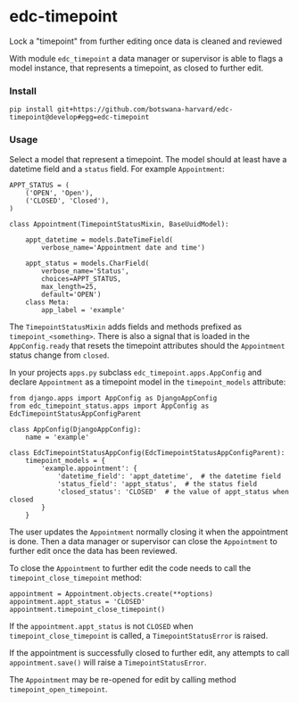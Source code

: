# edc-timepoint

Lock a "timepoint" from further editing once data is cleaned and reviewed

With module `edc_timepoint` a data manager or supervisor is able to flags a model instance, that represents a timepoint, as closed to further edit. 


### Install

    pip install git+https://github.com/botswana-harvard/edc-timepoint@develop#egg=edc-timepoint
    
### Usage
    
Select a model that represent a timepoint. The model should at least have a datetime field and a `status` field. For example `Appointment`:

    APPT_STATUS = (
        ('OPEN', 'Open'),
        ('CLOSED', 'Closed'),
    )

    class Appointment(TimepointStatusMixin, BaseUuidModel):
    
        appt_datetime = models.DateTimeField(
            verbose_name='Appointment date and time')

        appt_status = models.CharField(
            verbose_name='Status',
            choices=APPT_STATUS,
            max_length=25,
            default='OPEN')
        class Meta:
            app_label = 'example'

The `TimepointStatusMixin` adds fields and methods prefixed as `timepoint_<something>`. There is also a signal that is loaded in the `AppConfig.ready` that resets the timepoint attributes should the `Appointment` status change from `closed`. 

In your projects `apps.py` subclass `edc_timepoint.apps.AppConfig` and declare `Appointment` as a timepoint model in the `timepoint_models` attribute:

    from django.apps import AppConfig as DjangoAppConfig
    from edc_timepoint_status.apps import AppConfig as EdcTimepointStatusAppConfigParent
    
    class AppConfig(DjangoAppConfig):
        name = 'example'
    
    class EdcTimepointStatusAppConfig(EdcTimepointStatusAppConfigParent):
        timepoint_models = {
            'example.appointment': {
                'datetime_field': 'appt_datetime',  # the datetime field
                'status_field': 'appt_status',  # the status field
                'closed_status': 'CLOSED'  # the value of appt_status when closed
            }
        }
        
The user updates the `Appointment` normally closing it when the appointment is done. Then a data manager or supervisor can close the `Appointment` to further edit once the data has been reviewed.

To close the `Appointment` to further edit the code needs to call the `timepoint_close_timepoint` method:

    appointment = Appointment.objects.create(**options)
    appointment.appt_status = 'CLOSED'
    appointment.timepoint_close_timepoint()
    
If the `appointment.appt_status` is not `CLOSED` when `timepoint_close_timepoint` is called, a `TimepointStatusError` is raised.
    
If the appointment is successfully closed to further edit, any attempts to call `appointment.save()` will raise a `TimepointStatusError`.

The `Appointment` may be re-opened for edit by calling method `timepoint_open_timepoint`.



